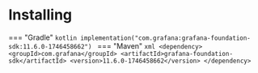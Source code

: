 # Installing

=== "Gradle"
    ```kotlin
    implementation("com.grafana:grafana-foundation-sdk:11.6.0-1746458662")
    ```
=== "Maven"
    ```xml
    <dependency>
        <groupId>com.grafana</groupId>
        <artifactId>grafana-foundation-sdk</artifactId>
        <version>11.6.0-1746458662</version>
    </dependency>
    ```
